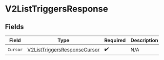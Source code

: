 # V2ListTriggersResponse


## Fields

| Field                                                                               | Type                                                                                | Required                                                                            | Description                                                                         |
| ----------------------------------------------------------------------------------- | ----------------------------------------------------------------------------------- | ----------------------------------------------------------------------------------- | ----------------------------------------------------------------------------------- |
| `Cursor`                                                                            | [V2ListTriggersResponseCursor](../../models/shared/v2listtriggersresponsecursor.md) | :heavy_check_mark:                                                                  | N/A                                                                                 |